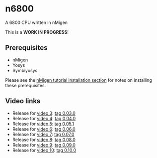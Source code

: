 # n6800

A 6800 CPU written in nMigen

This is a **WORK IN PROGRESS**!

## Prerequisites

* nMigen
* Yosys
* Symbiyosys

Please see the [nMigen tutorial installation section](https://github.com/RobertBaruch/nmigen-tutorial/blob/master/1_install.md) for notes on installing these prerequisites.

## Video links

* Release for [video 3](https://youtu.be/aLQqOxnVMOQ): [tag 0.03.0](https://github.com/RobertBaruch/n6800/tree/0.03.0)
* Release for [video 4](https://youtu.be/xqMtyCu4lME): [tag 0.04.0](https://github.com/RobertBaruch/n6800/tree/0.04.0)
* Release for [video 5](https://youtu.be/9MMb9dSnNvo): [tag 0.05.1](https://github.com/RobertBaruch/n6800/tree/0.05.1)
* Release for [video 6](https://youtu.be/C6sUaElP9hA): [tag 0.06.0](https://github.com/RobertBaruch/n6800/tree/0.06.0)
* Release for [video 7](https://youtu.be/AerXEa84jsc): [tag 0.07.0](https://github.com/RobertBaruch/n6800/tree/0.07.0)
* Release for [video 8](https://youtu.be/6acCiGBjM6s): [tag 0.08.0](https://github.com/RobertBaruch/n6800/tree/0.08.0)
* Release for [video 9](https://youtu.be/Xe1cbCZIaKQ): [tag 0.09.0](https://github.com/RobertBaruch/n6800/tree/0.09.0)
* Release for [video 10](https://youtu.be/rbakgYM4b9I): [tag 0.10.0](https://github.com/RobertBaruch/n6800/tree/0.10.0)
